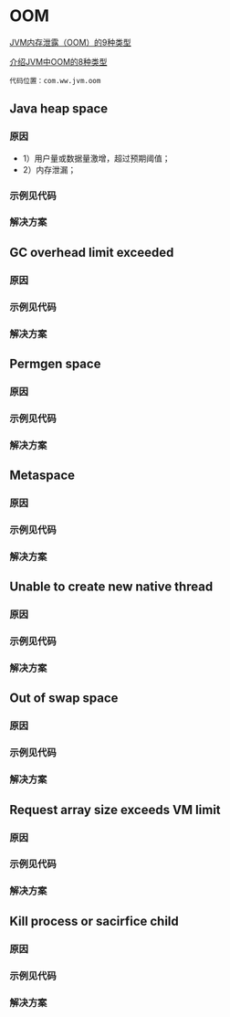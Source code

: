 # OOM

[JVM内存泄露（OOM）的9种类型](https://www.anvilliu.com/2021/04/01/JVM%E5%86%85%E5%AD%98%E6%B3%84%E9%9C%B2%EF%BC%88OOM%EF%BC%89%E7%9A%849%E7%A7%8D%E7%B1%BB%E5%9E%8B/)

[介绍JVM中OOM的8种类型](https://tianmingxing.com/2019/11/17/%E4%BB%8B%E7%BB%8DJVM%E4%B8%ADOOM%E7%9A%848%E7%A7%8D%E7%B1%BB%E5%9E%8B/)

`代码位置：com.ww.jvm.oom`

## Java heap space

### 原因

* 1）用户量或数据量激增，超过预期阈值；
* 2）内存泄漏；

### 示例见代码

### 解决方案

## GC overhead limit exceeded

### 原因

### 示例见代码

### 解决方案

## Permgen space

### 原因

### 示例见代码

### 解决方案

## Metaspace
### 原因

### 示例见代码

### 解决方案

## Unable to create new native thread
### 原因

### 示例见代码

### 解决方案

## Out of swap space
### 原因

### 示例见代码

### 解决方案

## Request array size exceeds VM limit
### 原因

### 示例见代码

### 解决方案

## Kill process or sacirfice child
### 原因

### 示例见代码

### 解决方案

